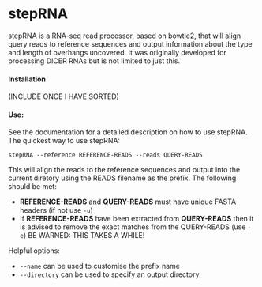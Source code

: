 # stepRNA

stepRNA is a RNA-seq read processor, based on bowtie2, that will align query reads to reference sequences and output information about the type and length of overhangs uncovered. It was originally developed for processing DICER RNAs but is not limited to just this.

#### Installation

(INCLUDE ONCE I HAVE SORTED)

#### Use:
See the documentation for a detailed description on how to use stepRNA.
The quickest way to use stepRNA:

```stepRNA --reference REFERENCE-READS --reads QUERY-READS```
 
This will align the reads to the reference sequences and output into the current diretory using the READS filename as the prefix. The following should be met:
- **REFERENCE-READS** and **QUERY-READS** must have unique FASTA headers (if not use ```-u```)
- If **REFERENCE-READS** have been extracted from **QUERY-READS** then it is advised to remove the exact matches from the QUERY-READS (use ```-e```)
        BE WARNED: THIS TAKES A WHILE!

Helpful options:
- ```--name``` can be used to customise the prefix name
- ```--directory``` can be used to specify an output directory

